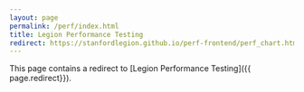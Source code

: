 ```yaml
---
layout: page
permalink: /perf/index.html
title: Legion Performance Testing
redirect: https://stanfordlegion.github.io/perf-frontend/perf_chart.html
---
```


This page contains a redirect to [Legion Performance Testing]({{ page.redirect}}).
